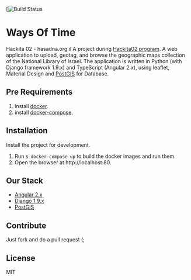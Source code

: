 [![Build Status]()

# Ways Of Time
Hackita 02 - hasadna.org.il‎
A project during [Hackita02 program](https://hackita02.hasadna.org.il/). A web application to upload, geotag, and browse the geographic maps collection of the National Library of Israel. The application is written in Python (with Django framework 1.9.x) and TypeScript (Angular 2.x), using leaflet, Material Design and [PostGIS](http://postgis.net/) for Database.

## Pre Requirements
1. install [docker](https://www.docker.com/).
2. install [docker-compose](https://docs.docker.com/compose/install/).

## Installation
Install the project for development.

1. Run `$ docker-compose up` to build the docker images and run them.
2. Open the browser at http://localhost:80.

## Our Stack
* [Angular 2.x](https://angular.io/)
* [Django 1.9.x](https://www.djangoproject.com/)
* [PostGIS](http://postgis.net/)

## Contribute
Just fork and do a pull request (;

## License
MIT
